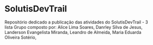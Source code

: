 # SolutisDevTrail
Repositório dedicado a publicação das atividades do SolutisDevTrail - 3 lista
Grupo composto por:
Alice Lima Soares,
Danrley Silva de Jesus,
Landerson Evangelista Miranda,
Leandro de Almeida,
Maria Eduarda Oliveira Sotério,
